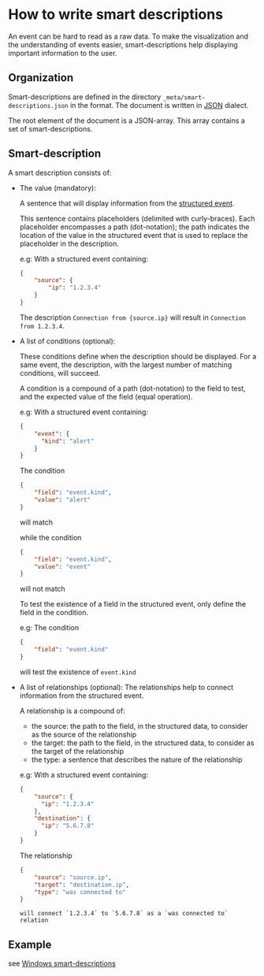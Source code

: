 # How to write smart descriptions

An event can be hard to read as a raw data. To make the visualization and the understanding of events easier, smart-descriptions help displaying important information to the user.

## Organization

Smart-descriptions are defined in the directory `_meta/smart-descriptions.json` in the format. The document is written in [JSON](https://json.org) dialect.

The root element of the document is a JSON-array. This array contains a set of smart-descriptions.

## Smart-description

A smart description consists of:

- The value (mandatory):

	A sentence that will display information from the [structured event](structured_event.md).

	This sentence contains placeholders (delimited with curly-braces). Each placeholder encompasses a path (dot-notation); the path indicates the location of the value in the structured event that is used to replace the placeholder in the description.

	e.g:
	With a structured event containing:

	```json
	{
	    "source": {
	        "ip": "1.2.3.4"
	    }
	}
	```

	The description `Connection from {source.ip}` will result in `Connection from 1.2.3.4`.

- A list of conditions (optional):

	These conditions define when the description should be displayed. For a same event, the description, with the largest number of matching conditions, will succeed.

	A condition is a compound of a path (dot-notation) to the field to test, and the expected value of the field (equal operation).

	e.g:
	With a structured event containing:

	```json
	{
	    "event": {
	      "kind": "alert"
	    }
	}
	```

	The condition

	```json
	{
	    "field": "event.kind",
	    "value": "alert"
	}
	```

	will match

	while the condition

	```json
	{
	    "field": "event.kind",
	    "value": "event"
	}
	```

	will not match

	To test the existence of a field in the structured event, only define the field in the condition.

	e.g:
	The condition

	```json
	{
	    "field": "event.kind"
	}
	```

	will test the existence of `event.kind`

- A list of relationships (optional): The relationships help to connect information from the structured event.

	A relationship is a compound of:

	- the source: the path to the field, in the structured data, to consider as the source of the relationship
	- the target: the path to the field, in the structured data, to consider as the target of the relationship
	- the type: a sentence that describes the nature of the relationship

	e.g:
	With a structured event containing:

	```json
	{
	    "source": {
	      "ip": "1.2.3.4"
	    },
	    "destination": {
	      "ip": "5.6.7.8"
	    }
	}
	```

	The relationship

	```json
	{
	    "source": "source.ip",
	    "target": "destination.ip",
	    "type": "was connected to"
	}
	```

	  will connect `1.2.3.4` to `5.6.7.8` as a `was connected to` relation

## Example

see [Windows smart-descriptions](https://github.com/SEKOIA-IO/intake-formats/blob/main/Windows/windows/_meta/smart-descriptions.json)
